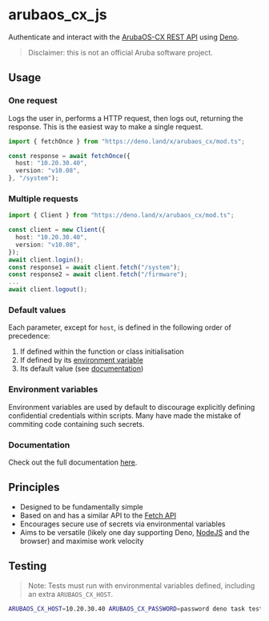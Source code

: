 # arubaos_cx_js

Authenticate and interact with the [ArubaOS-CX REST API](https://developer.arubanetworks.com/aruba-aoscx/docs) using
[Deno](https://deno.land/).

> Disclaimer: this is not an official Aruba software project.

## Usage

### One request

Logs the user in, performs a HTTP request, then logs out, returning the
response. This is the easiest way to make a single request.

```ts
import { fetchOnce } from "https://deno.land/x/arubaos_cx/mod.ts";

const response = await fetchOnce({
  host: "10.20.30.40",
  version: "v10.08",
}, "/system");
```

### Multiple requests

```ts
import { Client } from "https://deno.land/x/arubaos_cx/mod.ts";

const client = new Client({
  host: "10.20.30.40",
  version: "v10.08",
});
await client.login();
const response1 = await client.fetch("/system");
const response2 = await client.fetch("/firmware");
...
await client.logout();
```

### Default values

Each parameter, except for `host`, is defined in the following order of
precedence:

1. If defined within the function or class initialisation
2. If defined by its [environment variable](#environment-variables)
3. Its default value (see
   [documentation](doc.deno.land/https://deno.land/x/arubaos_cx))

### Environment variables

Environment variables are used by default to discourage explicitly defining
confidential credentials within scripts. Many have made the mistake of commiting
code containing such secrets.

### Documentation

Check out the full documentation
[here](doc.deno.land/https://deno.land/x/arubaos_cx).

## Principles

- Designed to be fundamentally simple
- Based on and has a similar API to the
  [Fetch API](https://developer.mozilla.org/en-US/docs/Web/API/Fetch_API)
- Encourages secure use of secrets via environmental variables
- Aims to be versatile (likely one day supporting Deno,
  [NodeJS](https://nodejs.org) and the browser) and maximise work velocity

## Testing

> Note: Tests must run with environmental variables defined, including an extra
> `ARUBAOS_CX_HOST`.

```bash
ARUBAOS_CX_HOST=10.20.30.40 ARUBAOS_CX_PASSWORD=password deno task test
```
